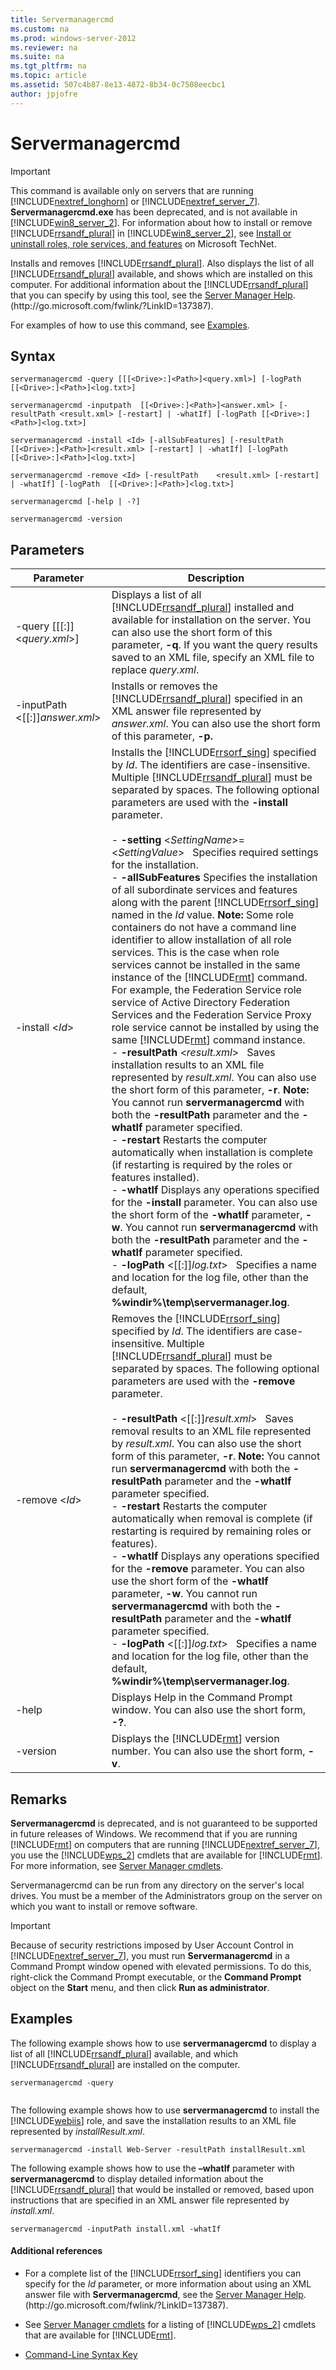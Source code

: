 ```yaml
---
title: Servermanagercmd
ms.custom: na
ms.prod: windows-server-2012
ms.reviewer: na
ms.suite: na
ms.tgt_pltfrm: na
ms.topic: article
ms.assetid: 507c4b87-8e13-4872-8b34-0c7508eecbc1
author: jpjofre
---
```

# Servermanagercmd
  
> [!IMPORTANT]  
> This command is available only on servers that are running [!INCLUDE[nextref_longhorn](../Token/nextref_longhorn_md.md)] or [!INCLUDE[nextref_server_7](../Token/nextref_server_7_md.md)]. **Servermanagercmd.exe** has been deprecated, and is not available in [!INCLUDE[win8_server_2](../Token/win8_server_2_md.md)]. For information about how to install or remove [!INCLUDE[rrsandf_plural](../Token/rrsandf_plural_md.md)] in [!INCLUDE[win8_server_2](../Token/win8_server_2_md.md)], see [Install or uninstall roles, role services, and features](http://go.microsoft.com/fwlink/?LinkID=239563) on Microsoft TechNet.  
  
Installs and removes [!INCLUDE[rrsandf_plural](../Token/rrsandf_plural_md.md)]. Also displays the list of all [!INCLUDE[rrsandf_plural](../Token/rrsandf_plural_md.md)] available, and shows which are installed on this computer. For additional information about the [!INCLUDE[rrsandf_plural](../Token/rrsandf_plural_md.md)] that you can specify by using this tool, see the [Server Manager Help](http://go.microsoft.com/fwlink/?LinkID=137387). \(http:\/\/go.microsoft.com\/fwlink\/?LinkID\=137387\).  
  
For examples of how to use this command, see [Examples](#BKMK_examples).  
  
## Syntax  
  
```  
servermanagercmd -query [[[<Drive>:]<Path>]<query.xml>] [-logPath   [[<Drive>:]<Path>]<log.txt>]  
  
servermanagercmd -inputpath  [[<Drive>:]<Path>]<answer.xml> [-resultPath <result.xml> [-restart] | -whatIf] [-logPath [[<Drive>:]<Path>]<log.txt>]  
  
servermanagercmd -install <Id> [-allSubFeatures] [-resultPath   [[<Drive>:]<Path>]<result.xml> [-restart] | -whatIf] [-logPath   [[<Drive>:]<Path>]<log.txt>]  
  
servermanagercmd -remove <Id> [-resultPath    <result.xml> [-restart] | -whatIf] [-logPath  [[<Drive>:]<Path>]<log.txt>]  
  
servermanagercmd [-help | -?]  
  
servermanagercmd -version  
```  
  
## Parameters  
  
|Parameter|Description|  
|-------------|---------------|  
|\-query \[\[\[<Drive>:\]<Path>\]<*query.xml*>\]|Displays a list of all [!INCLUDE[rrsandf_plural](../Token/rrsandf_plural_md.md)] installed and available for installation on the server. You can also use the short form of this parameter, **\-q**. If you want the query results saved to an XML file, specify an XML file to replace *query.xml*.|  
|\-inputPath  <\[\[<Drive>:\]<Path>\]*answer.xml*>|Installs or removes the [!INCLUDE[rrsandf_plural](../Token/rrsandf_plural_md.md)] specified in an XML answer file represented by *answer.xml*. You can also use the short form of this parameter, **\-p.**|  
|\-install <*Id*>|Installs the [!INCLUDE[rrsorf_sing](../Token/rrsorf_sing_md.md)] specified by *Id*. The identifiers are case\-insensitive. Multiple [!INCLUDE[rrsandf_plural](../Token/rrsandf_plural_md.md)] must be separated by spaces. The following optional parameters are used with the **\-install** parameter.<br /><br />-   **\-setting** <*SettingName*>\=<*SettingValue*>   Specifies required settings for the installation.<br />-   **\-allSubFeatures** Specifies the installation of all subordinate services and features along with the parent [!INCLUDE[rrsorf_sing](../Token/rrsorf_sing_md.md)] named in the *Id* value. **Note:**     Some role containers do not have a command line identifier to allow installation of all role services. This is the case when role services cannot be installed in the same instance of the [!INCLUDE[rmt](../Token/rmt_md.md)] command. For example, the Federation Service role service of Active Directory Federation Services and the Federation Service Proxy role service cannot be installed by using the same [!INCLUDE[rmt](../Token/rmt_md.md)] command instance.<br />-   **\-resultPath** <*result.xml*>   Saves installation results to an XML file represented by *result.xml*. You can also use the short form of this parameter, **\-r**. **Note:**     You cannot run **servermanagercmd** with both the **\-resultPath** parameter and the **\-whatIf** parameter specified.<br />-   **\-restart** Restarts the computer automatically when installation is complete \(if restarting is required by the roles or features installed\).<br />-   **\-whatIf** Displays any operations specified for the **\-install** parameter. You can also use the short form of the **\-whatIf** parameter, **\-w**. You cannot run **servermanagercmd** with both the **\-resultPath** parameter and the **\-whatIf** parameter specified.<br />-   **\-logPath** <\[\[<Drive>:\]<Path>\]*log.txt*>   Specifies a name and location for the log file, other than the default, **%windir%\\temp\\servermanager.log**.|  
|\-remove <*Id*>|Removes the [!INCLUDE[rrsorf_sing](../Token/rrsorf_sing_md.md)] specified by *Id*. The identifiers are case\-insensitive. Multiple [!INCLUDE[rrsandf_plural](../Token/rrsandf_plural_md.md)] must be separated by spaces. The following optional parameters are used with the **\-remove** parameter.<br /><br />-   **\-resultPath** <\[\[<Drive>:\]<Path>\]*result.xml*>   Saves removal results to an XML file represented by *result.xml*. You can also use the short form of this parameter, **\-r**. **Note:**     You cannot run **servermanagercmd** with both the **\-resultPath** parameter and the **\-whatIf** parameter specified.<br />-   **\-restart** Restarts the computer automatically when removal is complete \(if restarting is required by remaining roles or features\).<br />-   **\-whatIf** Displays any operations specified for the **\-remove** parameter. You can also use the short form of the **\-whatIf** parameter, **\-w**. You cannot run **servermanagercmd** with both the **\-resultPath** parameter and the **\-whatIf** parameter specified.<br />-   **\-logPath** <\[\[<Drive>:\]<Path>\]*log.txt*>   Specifies a name and location for the log file, other than the default, **%windir%\\temp\\servermanager.log**.|  
|\-help|Displays Help in the Command Prompt window. You can also use the short form, **\-?**.|  
|\-version|Displays the [!INCLUDE[rmt](../Token/rmt_md.md)] version number. You can also use the short form, **\-v**.|  
  
## Remarks  
**Servermanagercmd** is deprecated, and is not guaranteed to be supported in future releases of Windows. We recommend that if you are running [!INCLUDE[rmt](../Token/rmt_md.md)] on computers that are running [!INCLUDE[nextref_server_7](../Token/nextref_server_7_md.md)], you use the [!INCLUDE[wps_2](../Token/wps_2_md.md)] cmdlets that are available for [!INCLUDE[rmt](../Token/rmt_md.md)]. For more information, see [Server Manager cmdlets](http://go.microsoft.com/fwlink/?LinkID=137653).  
  
Servermanagercmd can be run from any directory on the server's local drives. You must be a member of the Administrators group on the server on which you want to install or remove software.  
  
> [!IMPORTANT]  
> Because of security restrictions imposed by User Account Control in [!INCLUDE[nextref_server_7](../Token/nextref_server_7_md.md)], you must run **Servermanagercmd** in a Command Prompt window opened with elevated permissions. To do this, right\-click the Command Prompt executable, or the **Command Prompt** object on the **Start** menu, and then click **Run as administrator**.  
  
## <a name="BKMK_examples"></a>Examples  
The following example shows how to use **servermanagercmd** to display a list of all [!INCLUDE[rrsandf_plural](../Token/rrsandf_plural_md.md)] available, and which [!INCLUDE[rrsandf_plural](../Token/rrsandf_plural_md.md)] are installed on the computer.  
  
```  
servermanagercmd -query  
  
```  
  
The following example shows how to use **servermanagercmd** to install the [!INCLUDE[webiis](../Token/webiis_md.md)] role, and save the installation results to an XML file represented by *installResult.xml*.  
  
```  
servermanagercmd -install Web-Server -resultPath installResult.xml  
```  
  
The following example shows how to use the **–whatIf** parameter with **servermanagercmd** to display detailed information about the [!INCLUDE[rrsandf_plural](../Token/rrsandf_plural_md.md)] that would be installed or removed, based upon instructions that are specified in an XML answer file represented by *install.xml*.  
  
```  
servermanagercmd -inputPath install.xml -whatIf  
```  
  
#### Additional references  
  
-   For a complete list of the [!INCLUDE[rrsorf_sing](../Token/rrsorf_sing_md.md)] identifiers you can specify for the *Id* parameter, or more information about using an XML answer file with **Servermanagercmd**, see the [Server Manager Help](http://go.microsoft.com/fwlink/?LinkID=137387). \(http:\/\/go.microsoft.com\/fwlink\/?LinkID\=137387\).  
  
-   See [Server Manager cmdlets](http://go.microsoft.com/fwlink/?LinkID=137653) for a listing of [!INCLUDE[wps_2](../Token/wps_2_md.md)] cmdlets that are available for [!INCLUDE[rmt](../Token/rmt_md.md)].  
  
-   [Command-Line Syntax Key](../Topic/Command-Line-Syntax-Key.md)  
  
